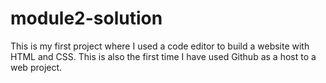# module2-solution
This is my first project where I used a code editor to build a website with HTML and CSS.
This is also the first time I have used Github as a host to a web project.
